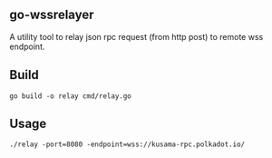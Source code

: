 ## go-wssrelayer

A utility tool to relay json rpc request (from http post) to remote wss endpoint.

## Build

`go build -o relay cmd/relay.go`

## Usage

`./relay -port=8080 -endpoint=wss://kusama-rpc.polkadot.io/`
